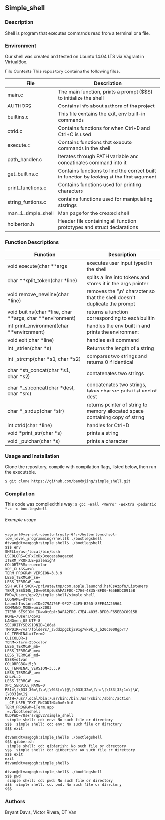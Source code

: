 ## Simple_shell
### Description
Shell is program that executes commands read from a terminal or a file.

### Environment
Our shell was created and tested on Ubuntu 14.04 LTS via Vagrant in VirtualBox.

File Contents
This repository contains the following files:

|   **File**   |   **Description**   |
| -------------- | --------------------- |
|main.c | The main function, prints a prompt ($$$) to initialize the shell |
|AUTHORS | Contains info about authors of the project |
|builtins.c | This file contains the exit, env built-in commands |
|ctrld.c| Contains functions for when Ctrl+D and Ctrl+C is used |
|execute.c | Contains functions that  execute commands in the shell |
|path_handler.c | Iterates through PATH variable and concatinates command into it |
|get_builtins.c| Contains functions to find the correct built in function by looking at the first argument |
|print_functions.c | Contains functions used for printing characters |
|string_funtions.c | contains functions used for manipulating stsrings |
|man_1_simple_shell | Man page for the created shell |
|holberton.h   | Header file containing all function prototypes and struct declarations |


### Function Descriptions

| **Function** | **Description** |
| -------------- | ----------------- |
|void execute(char **args| executes user input typed in the shell |
|char **split_token(char *line)| splits a line into tokens and stores it in the args pointer |
|void remove_newline(char *line) | removes the '\n' character so that the shell doesn't duplicate the prompt |
|void buitins(char *line, char **args, char **environment)| returns a function corresponding to each builtin |
|int print_environment(char **environment)|handles the env built in and prints the environment |
|void exit(char *line)| handles exit command |
|int _strlen(char *s)| Returns the length of a string|
|int _strcmp(char *s1, char *s2)| compares two strings and returns 0 if identical|
|char *str_concat(char *s1, char *s2)| contatenates two strings |
|char *_strconcat(char *dest, char *src)| concatenates two strings, takes char src puts it at end of dest |
|char *_strdup(char *str)| returns pointer of string to memory allocated space containing copy of string |
|int ctrld(char *line)| handles for Ctrl+D |
|void *print_str(char *s)| prints a string |
|void _putchar(char *s)| prints a character |
### Usage and Installation
Clone the repository, compile with compilation flags, listed below, then run the executable.
```
$ git clone https://github.com/bandojing/simple_shell.git
```
### Compilation
This code was compiled this way:
` $ gcc -Wall -Werror -Wextra -pedantic *.c -o bootlegshell `

###### Example usage

```
vagrant@vagrant-ubuntu-trusty-64:~/holbertonschool-low_level_programming/shelll$ ./bootlegshell
dtvan@dtvangogh:simple_shell$ ./bootlegshell
$$$ env
SHELL=/usr/local/bin/bash
LSCOLORS=GxFxCxDxBxegedabagaced
ITERM_PROFILE=palenight
COLORTERM=truecolor
XPC_FLAGS=0x0
TERM_PROGRAM_VERSION=3.3.9
LESS_TERMCAP_se=
LESS_TERMCAP_so=
SSH_AUTH_SOCK=/private/tmp/com.apple.launchd.hsfCsAzpfn/Listeners
TERM_SESSION_ID=w0t0p0:BAFA2FDC-C7E4-4835-BFD0-F65EBDC0915B
PWD=/Users/qpv2/simple_shell/simple_shell
LOGNAME=dtvan
LaunchInstanceID=279A796F-9F27-44F5-B26D-8EFE4A226964
COMMAND_MODE=unix2003
ITERM_SESSION_ID=w0t0p0:BAFA2FDC-C7E4-4835-BFD0-F65EBDC0915B
HOME=/Users/qpv2
LANG=en_US.UTF-8
SECURITYSESSIONID=186a6
TMPDIR=/var/folders/_z/ddzpgzkj291g7vk9k_z_b20c0000gp/T/
LC_TERMINAL=iTerm2
CLICOLOR=1
TERM=xterm-256color
LESS_TERMCAP_mb=
LESS_TERMCAP_me=
LESS_TERMCAP_md=
USER=dtvan
COLORFGBG=15;0
LC_TERMINAL_VERSION=3.3.9
LESS_TERMCAP_ue=
SHLVL=2
LESS_TERMCAP_us=
XPC_SERVICE_NAME=0
PS1=\[\033[36m\]\u\[\033[m\]@\[\033[32m\]\h:\[\033[33;1m\]\W\[\033[m\]$
PATH=/usr/local/bin:/usr/bin:/bin:/usr/sbin:/sbin:/action
__CF_USER_TEXT_ENCODING=0x0:0:0
TERM_PROGRAM=iTerm.app
_=./bootlegshell
OLDPWD=/Users/qpv2/simple_shell
 simple shell: cd: env: No such file or directory
$$$  simple shell: cd: env: No such file or directory
$$$ exit
```
```
dtvan@dtvangogh:simple_shell$ ./bootlegshell
$$$ gibberish
 simple shell: cd: gibberish: No such file or directory
$$$  simple shell: cd: gibberish: No such file or directory
$$$ exit
exit
dtvan@dtvangogh:simple_shell$
```
```
dtvan@dtvangogh:simple_shell$ ./bootlegshell
$$$ pwd
 simple shell: cd: pwd: No such file or directory
$$$  simple shell: cd: pwd: No such file or directory
$$$
```



### Authors
Bryant Davis, Victor Rivera, DT Van
